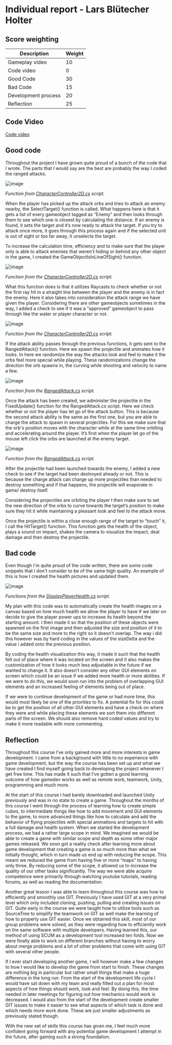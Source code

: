 # Individual report - Lars Blütecher Holter

## Score weighting
|Description | Weight |
|----|----|
|Gameplay video | 10 |
|Code video | 0 |
|Good Code  | 30 |
|Bad Code | 15 |
|Development process | 20 |
|Reflection | 25 |

## Code Video
[Code video](https://youtu.be/bSV5ilOX9GE)

## Good code
Throughout the project I have grown quite proud of a bunch of the code that I wrote. The parts that I would say are the best are probably the way I coded the ranged attacks. 

![image](./Images/selectTarget_function.png)

*Function from [CharacterController2D.cs](../This_Symbiotic_World_Of_Ours/Assets/Scripts/CharacterController2D.cs) script.*

When the player has picked up the attack orbs and tries to attack an enemy nearby, the SelectTarget() function is called. What happens here is that it gets a list of every gameobject tagged as “Enemy” and then looks through them to see which one is closest by calculating the distance. If an enemy is found, it sets the target and it’s now ready to attack the target. If you try to attack once more, it goes through this process again and if the selected unit is out of sight or too far away, it unselects the target. 

To increase the calculation time, efficiency and to make sure that the player only is able to attack enemies that weren't hiding or behind any other object in the game, I created the GameObjectIsInLineOfSight() function. 

![image](./Images/LOS_function.png)

*Function from the [CharacterController2D.cs](../This_Symbiotic_World_Of_Ours/Assets/Scripts/CharacterController2D.cs) script.*

What this function does is that it utilizes Raycasts to check whether or not the first ray hit in a straight line between the player and the enemy is in fact the enemy. Here it also takes into consideration the attack range we have given the player. Considering there are other gameobjects sometimes in the way, I added a check to see if it was a “approved” gameobject to pass through like the water or player character or not.

![image](./Images/rangedAttack_function.png)

*Function from the [CharacterController2D.cs](../This_Symbiotic_World_Of_Ours/Assets/Scripts/CharacterController2D.cs) script.*

If the attack ability passes through the previous functions, it gets sent to the RangedAttack() function. Here we spawn the projectile and animates how it looks. In here we randomize the way the attacks look and feel to make it the orbs feel more special while playing. These randomizations change the direction the orb spawns in, the curving while shooting and velocity to name a few.

![image](./Images/charged_attack.png)

*Function from the [RangedAttack.cs](../This_Symbiotic_World_Of_Ours/Assets/Scripts/RangedAttack.cs) script.*

Once the attack has been created, we administer the projectile in the FixedUpdate() function for the RangedAttack.cs script. Here we check whether or not the player has let go of the attack button. This is because the second attack ability is the same as the first one, but you are able to charge the attack to spawn in several projectiles. For this we make sure that the orb's position moves with the character while at the same time orbiting and accelerating around the player. It’s first when the player let go of the mouse left click the orbs are launched at the enemy target.

![image](./Images/hitTarget_function.png)

*Function from the [RangedAttack.cs](../This_Symbiotic_World_Of_Ours/Assets/Scripts/RangedAttack.cs) script.*

After the projectile had been launched towards the enemy, I added a new check to see if the target had been destroyed already or not. This is because the charge attack can charge up more projectiles than needed to destroy something and if that happens, the projectile will evaporate in game/ destroy itself. 

Considering the projectiles are orbiting the player I then make sure to set the new direction of the orbs to curve towards the target’s position to make sure they hit it while maintaining a pleasant look and feel to the attack move.
 
Once the projectile is within a close enough range of the target to “touch” it, I call the HitTarget() function. This function gets the health of the object, plays a sound on impact, shakes the camera to visualize the impact, deal damage and then destroy the projectile.


## Bad code
Even though i'm quite proud of the code written, there are some code snippets that I don't consider to be of the same high quality. An example of this is how I created the health pictures and updated them. 

![image](./Images/healthDisplay_function.png)

*Functions from the [DisplayPlayerHealth.cs](../This_Symbiotic_World_Of_Ours/Assets/Scripts/DisplayPlayerHealth.cs) script.*

My plan with this code was to automatically create the health images on a canvas based on how much health we allow the player to have if we later on decide to give the player power ups to increase its health beyond the starting amount. I then made it so that the position of these objects were spawned on the first image and then adjusted the size and position of it to be the same size and more to the right so it doesn't overlap. The way i did this however was by hard coding in the values of the sizeDelta and the value i added onto the previous position.

By coding the health visualization this way, it made it such that the health felt out of place where it was located on the screen and it also makes the customization of how it looks much less adjustable in the future if we wanted to change it. It also doesn’t consider any other GUI elements on screen which could be an issue if we added more health or more abilities. If we were to do this, we would soon run into the problem of overlapping GUI elements and an increased feeling of elements being out of place.

If we were to continue development of the game or had more time, this would most likely be one of the priorities to fix. A potential fix for this could be to get the position of all other GUI elements and have a check on where they were and while placing these elements we sort them into different parts of the screen. We should also remove hard coded values and try to make it more readable with more commenting.

## Reflection
Throughout this course I’ve only gained more and more interests in game development. I came from a background with little to no experience with game development, but the way the course has been set up and what we have created I find myself going back to developing the project whenever I get free time. This has made it such that I’ve gotten a good learning outcome of how gamedev works as well as remote work, teamwork, Unity, programming and much more.

At the start of this course I had barely downloaded and launched Unity previously and was in no state to create a game. Throughout the months of this course I went through the process of learning how to create simple cubes, to intermediate things like how to add movement and GUI elements to the game, to more advanced things like how to calculate and add the behavior of flying projectiles with special animations and targets to hit with a full damage and health system. When we started the development process, we had a rather large scope in mind. We imagined we would be able to create a game with similar scope and depth as some other major games released. We soon got a reality check after learning more about game development that creating a game is so much more than what we initially thought, which in turn made us end up with reducing the scope. This meant we reduced the game from having five or more “maps” to having only three. By reducing some of the scope, it allowed us to increase the quality of our other tasks significantly. The way we were able acquire competence were primarily through watching youtube tutorials, reading forums, as well as reading the documentation. 

Another great lesson I was able to learn throughout this course was how to efficiently and smoothly use GIT. Previously I have used GIT at a very primal level which only included cloning, pushing, pulling and creating issues on GIT. Quite early in the course we were taught how to utilize tools such as SourceTree to simplify the teamwork on GIT as well make the learning of how to properly use GIT easier. Once we obtained this skill, most of our group problems were solved, as they were regarding how to efficiently work on the same software with multiple developers. Having learned this, our method of using SCUM as a development tool increased ten folds. Now we were finally able to work on different branches without having to worry about merge problems and a lot of other problems that come with using GIT with several other people.

If I ever start developing another game, I will however make a few changes to how I would like to develop the game from start to finish. These changes are nothing big in particular but rather small things that make a huge difference in the long run. From the start of the development life cycle I would have sat down with my team and really filled out a plan for most aspects of how things should work, look and feel. By doing this, the time needed in later meetings for figuring out how mechanics would work is decreased. I would also from the start of the development create smaller GIT issues to make it easier to see what aspects of which task is done and which needs more work done. These are just smaller adjustments as previously stated though. 

With the new set of skills this course has given me, I feel much more confident going forward with any potential game development I attempt in the future, after gaining such a strong foundation. 

 
